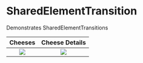 # SharedElementTransition
Demonstrates SharedElementTransitions


Cheeses           |  Cheese Details
:-------------------------:|:-------------------------:
![](https://raw.githubusercontent.com/lawloretienne/SharedElementTransition/master/images/cheeses.png)  |  ![](https://raw.githubusercontent.com/lawloretienne/SharedElementTransition/master/images/cheese_details.png)
